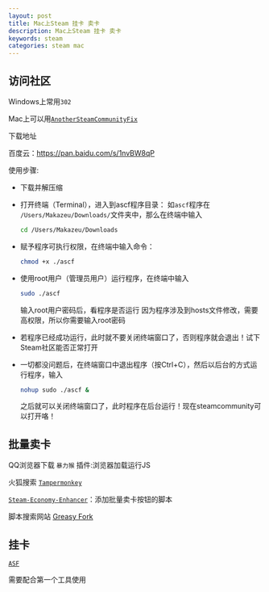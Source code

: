 ```yaml
---
layout: post
title: Mac上Steam 挂卡 卖卡
description: Mac上Steam 挂卡 卖卡
keywords: steam
categories: steam mac
---
```




## 访问社区

Windows上常用`302`  

Mac上可以用[`AnotherSteamCommunityFix`](https://steamcn.com/t339641-1-1)

下载地址

百度云：<https://pan.baidu.com/s/1nvBW8qP>

使用步骤:

- 下载并解压缩

- 打开终端（Terminal），进入到ascf程序目录：
  如`ascf`程序在 `/Users/Makazeu/Downloads/`文件夹中，那么在终端中输入

  ```bash
  cd /Users/Makazeu/Downloads
  ```

- 赋予程序可执行权限，在终端中输入命令：

  ```bash
  chmod +x ./ascf
  ```

- 使用root用户（管理员用户）运行程序，在终端中输入

  ```bash
  sudo ./ascf
  ```

  输入root用户密码后，看程序是否运行
  因为程序涉及到hosts文件修改，需要高权限，所以你需要输入root密码

- 若程序已经成功运行，此时就不要关闭终端窗口了，否则程序就会退出！试下Steam社区能否正常打开

- 一切都没问题后，在终端窗口中退出程序（按Ctrl+C），然后以后台的方式运行程序，输入

  ```bash
  nohup sudo ./ascf &
  ```

  之后就可以关闭终端窗口了，此时程序在后台运行！现在steamcommunity可以打开咯！



## 批量卖卡

QQ浏览器下载 `暴力猴` 插件:浏览器加载运行JS

火狐搜索 [`Tampermonkey`](https://addons.mozilla.org/zh-CN/firefox/addon/tampermonkey/) 

[`Steam-Economy-Enhancer`](https://github.com/Sneer-Cat/Steam-Economy-Enhancer/raw/master/code.user.js)：添加批量卖卡按钮的脚本

脚本搜索网站 [Greasy Fork](https://greasyfork.org/zh-CN)



## 挂卡

[`ASF`](https://github.com/JustArchi/ArchiSteamFarm/releases)

需要配合第一个工具使用

